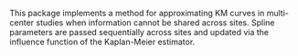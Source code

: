 This package implements a method for approximating KM curves in multi-center studies when information cannot be shared across sites. Spline parameters are passed sequentially across sites and updated via the influence function of the Kaplan-Meier estimator.
